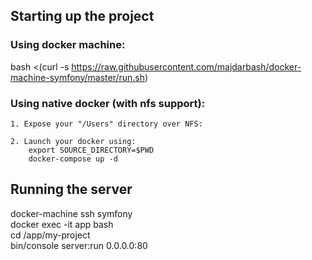 ## Starting up the project

### Using docker machine:
bash <(curl -s  https://raw.githubusercontent.com/majdarbash/docker-machine-symfony/master/run.sh)


### Using native docker (with nfs support):
```
1. Expose your "/Users" directory over NFS:
    
2. Launch your docker using:
    export SOURCE_DIRECTORY=$PWD
    docker-compose up -d
```

## Running the server
docker-machine ssh symfony \
docker exec -it app bash \
cd /app/my-project \
bin/console server:run 0.0.0.0:80 